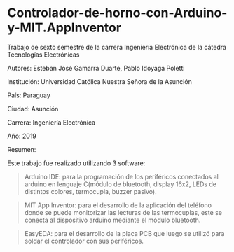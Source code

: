 # Controlador-de-horno-con-Arduino-y-MIT.AppInventor
Trabajo de sexto semestre de la carrera Ingeniería Electrónica de la cátedra Tecnologías Electrónicas

Autores: Esteban José Gamarra Duarte, Pablo Idoyaga Poletti

Institución: Universidad Católica Nuestra Señora de la Asunción

País: Paraguay

Ciudad: Asunción

Carrera: Ingeniería Electrónica

Año: 2019

Resumen: 

Este trabajo fue realizado utilizando 3 software:

> Arduino IDE: para la programación de los periféricos conectados al arduino en lenguaje C(módulo de bluetooth, display 16x2, LEDs de distintos colores, termocupla, buzzer pasivo).

> MIT App Inventor: para el desarrollo de la aplicación del teléfono donde se puede monitorizar las lecturas de las termocuplas, este se conecta al dispositivo arduino mediante el módulo bluetooth. 

> EasyEDA: para el desarrollo de la placa PCB que luego se utilizó para soldar el controlador con sus periféricos.

